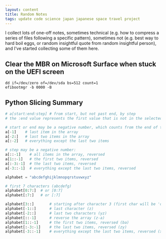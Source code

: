 ```yaml
---
layout: content
title: Random Notes
tags: update code science japan japanese space travel project
---
```

I collect lots of one-off notes, sometimes technical (e.g. how to compress a series of files following a specific pattern), sometimes not (e.g. best way to hard boil eggs, or random insightful quote from random insightful person), and I've started collecting some of them here. 

## Clear the MBR on Microsoft Surface when stuck on the UEFI screen
```terminal
dd if=/dev/zero of=/dev/sda bs=512 count=1
efibootmgr -b 0000 -B
```

## Python Slicing Summary
```python
# a[start:end:step] # from start, but not past end, by step
# the :end value represents the first value that is not in the selected slice

# start or end may be a negative number, which counts from the end of the array instead of the beginning
a[-1]    # last item in the array
a[-2:]   # last two items in the array
a[:-2]   # everything except the last two items

# step may be a negative number:
a[::-1]    # all items in the array, reversed
a[1::-1]   # the first two items, reversed
a[:-3:-1]  # the last two items, reversed
a[-3::-1]  # everything except the last two items, reversed

alphabet = "abcdefghijklmnopqrstuvwxyz"

# first 7 characters (abcdefg)
alphabet[0:7:]  # or [0:7]
alphabet[:7:]   # or [:7]

alphabet[3::]       # starting after character 3 (first char will be 'd')
alphabet[-1::]      # last character (z)
alphabet[-2::]      # last two characters (yz)
alphabet[::-1]      # reverse the array (z-a)
alphabet[1::-1]     # the first two items, reversed (ba)
alphabet[:-3:-1]    # the last two items, reversed (zy)
alphabet[-3::-1]    # everything except the last two items, reversed (x-a)
```